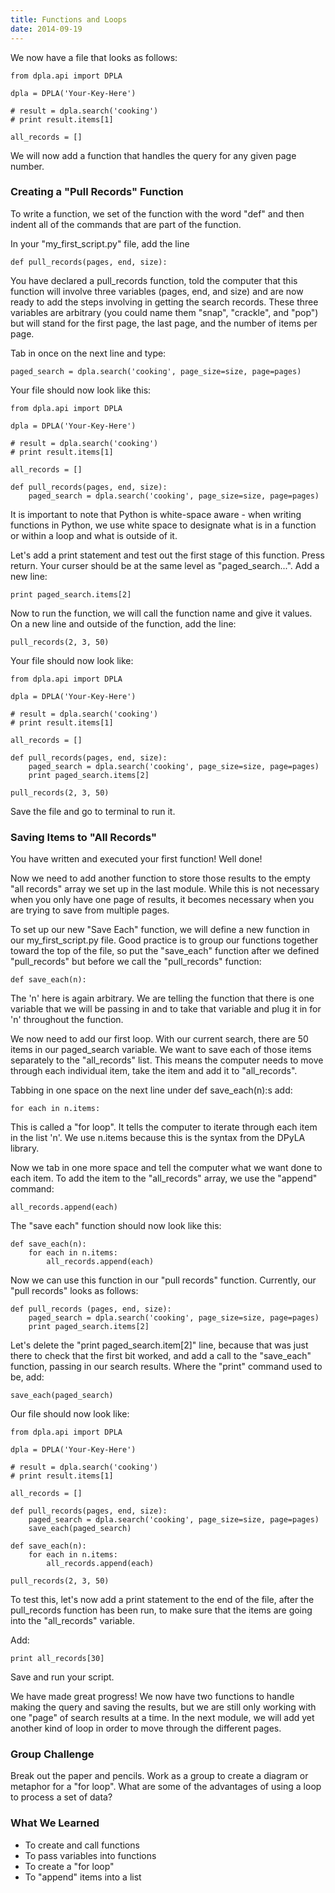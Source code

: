 ```yaml
---
title: Functions and Loops
date: 2014-09-19
---
```


We now have a file that looks as follows:
	
	from dpla.api import DPLA

	dpla = DPLA('Your-Key-Here')

	# result = dpla.search('cooking')
	# print result.items[1]
	
	all_records = []
	
We will now add a function that handles the query for any given page number.

### Creating a "Pull Records" Function

To write a function, we set of the function with the word "def" and then indent all of the commands that are part of the function.

In your "my_first_script.py" file, add the line

	def pull_records(pages, end, size):

You have declared a pull_records function, told the computer that this function will involve three variables (pages, end, and size) and are now ready to add the steps involving in getting the search records. These three variables are arbitrary (you could name them "snap", "crackle", and "pop") but will stand for the first page, the last page, and the number of items per page.

Tab in once on the next line and type:

	paged_search = dpla.search('cooking', page_size=size, page=pages)

Your file should now look like this:

	from dpla.api import DPLA

	dpla = DPLA('Your-Key-Here')

	# result = dpla.search('cooking')
	# print result.items[1]
	
	all_records = []

	def pull_records(pages, end, size):
		paged_search = dpla.search('cooking', page_size=size, page=pages)

It is important to note that Python is white-space aware - when writing functions in Python, we use white space to designate what is in a function or within a loop and what is outside of it.

Let's add a print statement and test out the first stage of this function. Press return. Your curser should be at the same level as "paged_search...". Add a new line:

	print paged_search.items[2]

Now to run the function, we will call the function name and give it values. On a new line and outside of the function, add the line:

	pull_records(2, 3, 50)
	
Your file should now look like:

	from dpla.api import DPLA

	dpla = DPLA('Your-Key-Here')

	# result = dpla.search('cooking')
	# print result.items[1]
	
	all_records = []

	def pull_records(pages, end, size):
		paged_search = dpla.search('cooking', page_size=size, page=pages)
		print paged_search.items[2]

	pull_records(2, 3, 50)

Save the file and go to terminal to run it.

### Saving Items to "All Records"

You have written and executed your first function! Well done!

Now we need to add another function to store those results to the empty "all records" array we set up in the last module. While this is not necessary when you only have one page of results, it becomes necessary when you are trying to save from multiple pages.

To set up our new "Save Each" function, we will define a new function in our my_first_script.py file. Good practice is to group our functions together toward the top of the file, so put the "save_each" function after we defined "pull_records" but before we call the "pull_records" function:

	def save_each(n):

The 'n' here is again arbitrary. We are telling the function that there is one variable that we will be passing in and to take that variable and plug it in for 'n' throughout the function.

We now need to add our first loop. With our current search, there are 50 items in our paged_search variable. We want to save each of those items separately to the "all_records" list. This means the computer needs to move through each individual item, take the item and add it to "all_records". 

Tabbing in one space on the next line under <span class="command">def save_each(n):</span>s add:

	for each in n.items:

This is called a "for loop". It tells the computer to iterate through each item in the list 'n'. We use n.items because this is the syntax from the DPyLA library. 

Now we tab in one more space and tell the computer what we want done to each item. To add the item to the "all_records" array, we use the "append" command:

	all_records.append(each)

The "save each" function should now look like this:

	def save_each(n):
		for each in n.items:
			all_records.append(each)

Now we can use this function in our "pull records" function. Currently, our "pull records" looks as follows:

	def pull_records (pages, end, size):
		paged_search = dpla.search('cooking', page_size=size, page=pages)
		print paged_search.items[2]

Let's delete the "print paged_search.item[2]" line, because that was just there to check that the first bit worked, and add a call to the "save_each" function, passing in our search results. Where the "print" command used to be, add:

	save_each(paged_search)

Our file should now look like:

	from dpla.api import DPLA

	dpla = DPLA('Your-Key-Here')

	# result = dpla.search('cooking')
	# print result.items[1]
	
	all_records = []

	def pull_records(pages, end, size):
		paged_search = dpla.search('cooking', page_size=size, page=pages)
		save_each(paged_search)

	def save_each(n):
		for each in n.items:
			all_records.append(each)

	pull_records(2, 3, 50)

To test this, let's now add a print statement to the end of the file, after the pull_records function has been run, to make sure that the items are going into the "all_records" variable.

Add:

	print all_records[30]

Save and run your script.

We have made great progress! We now have two functions to handle making the query and saving the results, but we are still only working with one "page" of search results at a time. In the next module, we will add yet another kind of loop in order to move through the different pages.

### Group Challenge

Break out the paper and pencils. Work as a group to create a diagram or metaphor for a "for loop". What are some of the advantages of using a loop to process a set of data?


### What We Learned

- To create and call functions
- To pass variables into functions
- To create a "for loop"
- To "append" items into a list
